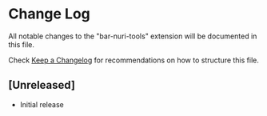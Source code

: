 # Change Log

All notable changes to the "bar-nuri-tools" extension will be documented in this file.

Check [Keep a Changelog](http://keepachangelog.com/) for recommendations on how to structure this file.

## [Unreleased]

- Initial release
